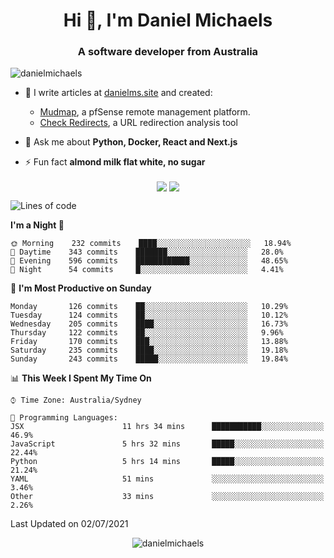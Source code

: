 <h1 align="center">Hi 👋, I'm Daniel Michaels</h1>
<h3 align="center">A software developer from Australia</h3>
<p align="left"> <img src="https://komarev.com/ghpvc/?username=danielmichaels" alt="danielmichaels" /> </p>

- 📝 I write articles at [danielms.site](https://danielms.site?ref=danielmichaels-github) and created:
    - [Mudmap](https://mudmap.io?ref=danielmichaels-github), a pfSense remote management platform.
    - [Check Redirects](https://www.check-redirects.com?ref=danielmichaels-github), a URL redirection analysis tool
- 💬 Ask me about **Python, Docker, React and Next.js**

- ⚡ Fun fact **almond milk flat white, no sugar**

<p align="center">
<a href="https://twitter.com/dansult" target="_blank"><img align="center" src="https://img.shields.io/badge/twitter-%231DA1F2.svg?&style=for-the-badge&logo=twitter&logoColor=white"></a>
<a href="https://linkedin.com/in/daniel-michaels" target="_blank"><img align="center" src="https://img.shields.io/badge/linkedin-%230077B5.svg?&style=for-the-badge&logo=linkedin&logoColor=white"></a>
</p>

<!--START_SECTION:waka-->
![Lines of code](https://img.shields.io/badge/From%20Hello%20World%20I%27ve%20Written-395917%20lines%20of%20code-blue)

**I'm a Night 🦉** 

```text
🌞 Morning    232 commits    ████░░░░░░░░░░░░░░░░░░░░░   18.94% 
🌆 Daytime    343 commits    ███████░░░░░░░░░░░░░░░░░░   28.0% 
🌃 Evening    596 commits    ████████████░░░░░░░░░░░░░   48.65% 
🌙 Night      54 commits     █░░░░░░░░░░░░░░░░░░░░░░░░   4.41%

```
📅 **I'm Most Productive on Sunday** 

```text
Monday       126 commits    ██░░░░░░░░░░░░░░░░░░░░░░░   10.29% 
Tuesday      124 commits    ██░░░░░░░░░░░░░░░░░░░░░░░   10.12% 
Wednesday    205 commits    ████░░░░░░░░░░░░░░░░░░░░░   16.73% 
Thursday     122 commits    ██░░░░░░░░░░░░░░░░░░░░░░░   9.96% 
Friday       170 commits    ███░░░░░░░░░░░░░░░░░░░░░░   13.88% 
Saturday     235 commits    ████░░░░░░░░░░░░░░░░░░░░░   19.18% 
Sunday       243 commits    █████░░░░░░░░░░░░░░░░░░░░   19.84%

```


📊 **This Week I Spent My Time On** 

```text
⌚︎ Time Zone: Australia/Sydney

💬 Programming Languages: 
JSX                      11 hrs 34 mins      ███████████░░░░░░░░░░░░░░   46.9% 
JavaScript               5 hrs 32 mins       █████░░░░░░░░░░░░░░░░░░░░   22.44% 
Python                   5 hrs 14 mins       █████░░░░░░░░░░░░░░░░░░░░   21.24% 
YAML                     51 mins             ░░░░░░░░░░░░░░░░░░░░░░░░░   3.46% 
Other                    33 mins             ░░░░░░░░░░░░░░░░░░░░░░░░░   2.26%

```


 Last Updated on 02/07/2021
<!--END_SECTION:waka-->

<p align="center"> <img src="https://github-readme-stats.vercel.app/api?username=danielmichaels&show_icons=true" alt="danielmichaels" /> </p>

